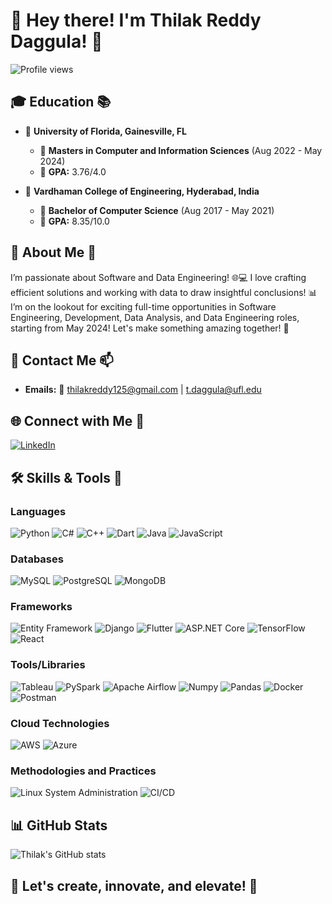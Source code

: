 # 👋 Hey there! I'm Thilak Reddy Daggula! 🚀

![Profile views](https://komarev.com/ghpvc/?username=thilak15&style=flat-square&color=brightgreen)
 <!-- Change 'thilak15' to your username -->

## 🎓 Education 📚

- 🏫 **University of Florida, Gainesville, FL** 
  - 📘 **Masters in Computer and Information Sciences** (Aug 2022 - May 2024)
  - 🌟 **GPA:** 3.76/4.0

- 🏫 **Vardhaman College of Engineering, Hyderabad, India**
  - 📘 **Bachelor of Computer Science** (Aug 2017 - May 2021)
  - 🌟 **GPA:** 8.35/10.0

## 💬 About Me 🌟

I’m passionate about Software and Data Engineering! 🌐💻 I love crafting efficient solutions and working with data to draw insightful conclusions! 📊 I’m on the lookout for exciting full-time opportunities in Software Engineering, Development, Data Analysis, and Data Engineering roles, starting from May 2024! Let's make something amazing together! 🌟

## 💌 Contact Me 📫

- **Emails:** 📧 thilakreddy125@gmail.com | t.daggula@ufl.edu

## 🌐 Connect with Me 🤝

[![LinkedIn](https://img.shields.io/badge/LinkedIn-Daggula%20Thilak%20Reddy-blue?style=flat-square&logo=linkedin)](https://www.linkedin.com/in/daggula-thilak-reddy/) 

## 🛠️ Skills & Tools 🔧

### Languages
![Python](https://img.shields.io/badge/-Python-3776AB?style=flat-square&logo=python&logoColor=white)
![C#](https://img.shields.io/badge/-C%23-239120?style=flat-square&logo=c-sharp&logoColor=white)
![C++](https://img.shields.io/badge/-C++-00599C?style=flat-square&logo=cplusplus&logoColor=white)
![Dart](https://img.shields.io/badge/-Dart-0175C2?style=flat-square&logo=dart&logoColor=white)
![Java](https://img.shields.io/badge/-Java-ED8B00?style=flat-square&logo=java&logoColor=white)
![JavaScript](https://img.shields.io/badge/-JavaScript-F7DF1E?style=flat-square&logo=javascript&logoColor=black)

### Databases
![MySQL](https://img.shields.io/badge/-MySQL-4479A1?style=flat-square&logo=mysql&logoColor=white)
![PostgreSQL](https://img.shields.io/badge/-PostgreSQL-336791?style=flat-square&logo=postgresql&logoColor=white)
![MongoDB](https://img.shields.io/badge/-MongoDB-47A248?style=flat-square&logo=mongodb&logoColor=white)

### Frameworks
![Entity Framework](https://img.shields.io/badge/-Entity_Framework-512BD4?style=flat-square&logo=.net&logoColor=white)
![Django](https://img.shields.io/badge/-Django-092E20?style=flat-square&logo=django&logoColor=white)
![Flutter](https://img.shields.io/badge/-Flutter-02569B?style=flat-square&logo=flutter&logoColor=white)
![ASP.NET Core](https://img.shields.io/badge/-ASP.NET_Core-512BD4?style=flat-square&logo=.net&logoColor=white)
![TensorFlow](https://img.shields.io/badge/-TensorFlow-FF6F00?style=flat-square&logo=tensorflow&logoColor=white)
![React](https://img.shields.io/badge/-React-61DAFB?style=flat-square&logo=react&logoColor=black)

### Tools/Libraries
![Tableau](https://img.shields.io/badge/-Tableau-E97627?style=flat-square&logo=tableau&logoColor=white)
![PySpark](https://img.shields.io/badge/-PySpark-E25A1C?style=flat-square&logo=apache-spark&logoColor=white)
![Apache Airflow](https://img.shields.io/badge/-Apache_Airflow-017CEE?style=flat-square&logo=apache-airflow&logoColor=white)
![Numpy](https://img.shields.io/badge/-Numpy-013243?style=flat-square&logo=numpy&logoColor=white)
![Pandas](https://img.shields.io/badge/-Pandas-150458?style=flat-square&logo=pandas&logoColor=white)
![Docker](https://img.shields.io/badge/-Docker-2496ED?style=flat-square&logo=docker&logoColor=white)
![Postman](https://img.shields.io/badge/-Postman-FF6C37?style=flat-square&logo=postman&logoColor=white)

### Cloud Technologies
![AWS](https://img.shields.io/badge/-AWS-232F3E?style=flat-square&logo=amazon-aws&logoColor=white)
![Azure](https://img.shields.io/badge/-Azure-0089D6?style=flat-square&logo=microsoft-azure&logoColor=white)

### Methodologies and Practices
![Linux System Administration](https://img.shields.io/badge/-Linux_System_Administration-FCC624?style=flat-square&logo=linux&logoColor=black)
![CI/CD](https://img.shields.io/badge/-CI_CD-2088FF?style=flat-square&logo=github-actions&logoColor=white)


## 📊 GitHub Stats

![Thilak's GitHub stats](https://github-readme-stats.vercel.app/api?username=thilak15&show_icons=true&theme=radical)

## 🌱 Let's create, innovate, and elevate! 🚀
